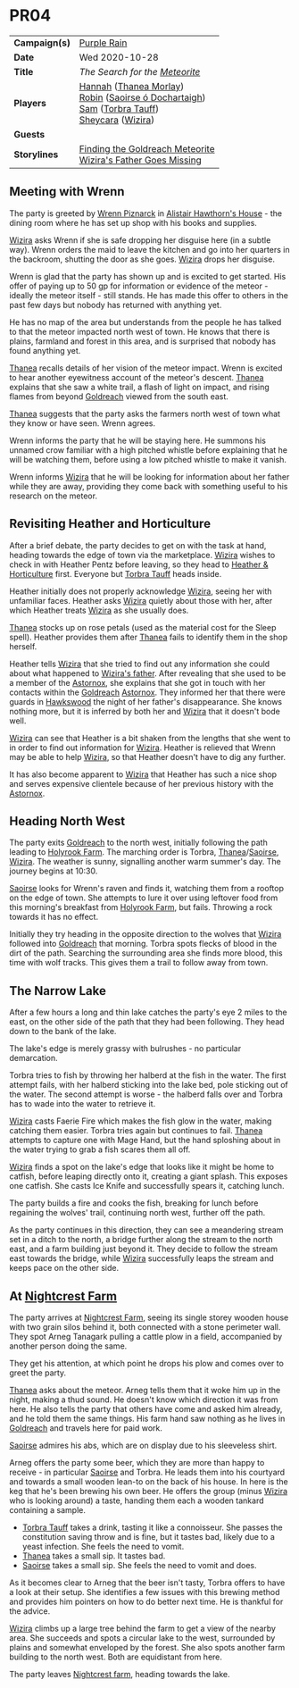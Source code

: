 # PR04

|||
| --- | --- |
| **Campaign(s)** | [Purple Rain](../campaigns/C1-purple-rain.md) | session.3
| **Date** | Wed 2020-10-28 |
| **Title** | *The Search for the [Meteorite](../items/meteoric/meteorite.md)* |
| **Players** | [Hannah](../players/hannah.md) ([Thanea Morlay](../characters/thanea-morlay.md))<br>[Robin](../players/robin.md) ([Saoirse ó Dochartaigh](../characters/saoirse-o-dochartaigh.md))<br>[Sam](../players/sam.md) ([Torbra Tauff](../characters/torbra-tauff.md))<br>[Sheycara](../players/sheycara.md) ([Wizira](../characters/wizira.md)) |
| **Guests** | |
| **Storylines** | [Finding the Goldreach Meteorite](../storylines/ended/finding-the-goldreach-meteorite.md)<br>[Wizira's Father Goes Missing](../storylines/ended/wiziras-father-goes-missing.md) |

## Meeting with Wrenn

The party is greeted by [Wrenn Piznarck](../characters/wrenn-piznarck.md) in [Alistair Hawthorn's House](../civilisations/kingdom-of-astor/SETTLEMENTS/GOLDREACH/alistair-hawthorns-house.md) - the dining room where he has set up shop with his books and supplies.

[Wizira](../characters/wizira.md) asks Wrenn if she is safe dropping her disguise here (in a subtle way). Wrenn orders the maid to leave the kitchen and go into her quarters in the backroom, shutting the door as she goes. [Wizira](../characters/wizira.md) drops her disguise.

Wrenn is glad that the party has shown up and is excited to get started. His offer of paying up to 50 gp for information or evidence of the meteor - ideally the meteor itself - still stands. He has made this offer to others in the past few days but nobody has returned with anything yet.

He has no map of the area but understands from the people he has talked to that the meteor impacted north west of town. He knows that there is plains, farmland and forest in this area, and is surprised that nobody has found anything yet.

[Thanea](../../../astarus/people/thanea.md) recalls details of her vision of the meteor impact. Wrenn is excited to hear another eyewitness account of the meteor's descent. [Thanea](../../../astarus/people/thanea.md) explains that she saw a white trail, a flash of light on impact, and rising flames from beyond [Goldreach](../civilisations/kingdom-of-astor/SETTLEMENTS/GOLDREACH/README.md) viewed from the south east.

[Thanea](../../../astarus/people/thanea.md) suggests that the party asks the farmers north west of town what they know or have seen. Wrenn agrees.

Wrenn informs the party that he will be staying here. He summons his unnamed crow familiar with a high pitched whistle before explaining that he will be watching them, before using a low pitched whistle to make it vanish.

Wrenn informs [Wizira](../characters/wizira.md) that he will be looking for information about her father while they are away, providing they come back with something useful to his research on the meteor.

## Revisiting Heather and Horticulture

After a brief debate, the party decides to get on with the task at hand, heading towards the edge of town via the marketplace. [Wizira](../characters/wizira.md) wishes to check in with Heather Pentz before leaving, so they head to [Heather & Horticulture](../civilisations/kingdom-of-astor/SETTLEMENTS/GOLDREACH/heather-and-horticulture.md) first. Everyone but [Torbra Tauff](../characters/torbra-tauff.md) heads inside.

Heather initially does not properly acknowledge [Wizira](../characters/wizira.md), seeing her with unfamiliar faces. Heather asks [Wizira](../characters/wizira.md) quietly about those with her, after which Heather treats [Wizira](../characters/wizira.md) as she usually does.

[Thanea](../../../astarus/people/thanea.md) stocks up on rose petals (used as the material cost for the Sleep spell). Heather provides them after [Thanea](../../../astarus/people/thanea.md) fails to identify them in the shop herself.

Heather tells [Wizira](../characters/wizira.md) that she tried to find out any information she could about what happened to [Wizira's father](../characters/wiziras-father.md). After revealing that she used to be a member of the [Astornox](../organisations/government/astornox/astornox.md), she explains that she got in touch with her contacts within the [Goldreach](../civilisations/kingdom-of-astor/SETTLEMENTS/GOLDREACH/README.md) [Astornox](../organisations/government/astornox/astornox.md). They informed her that there were guards in [Hawkswood](../places/topography/forests/hawkswood.md) the night of her father's disappearance. She knows nothing more, but it is inferred by both her and [Wizira](../characters/wizira.md) that it doesn't bode well.

[Wizira](../characters/wizira.md) can see that Heather is a bit shaken from the lengths that she went to in order to find out information for [Wizira](../characters/wizira.md). Heather is relieved that Wrenn may be able to help [Wizira](../characters/wizira.md), so that Heather doesn't have to dig any further.

It has also become apparent to [Wizira](../characters/wizira.md) that Heather has such a nice shop and serves expensive clientele because of her previous history with the [Astornox](../organisations/government/astornox/astornox.md).

## Heading North West

The party exits [Goldreach](../civilisations/kingdom-of-astor/SETTLEMENTS/GOLDREACH/README.md) to the north west, initially following the path leading to [Holyrook Farm](../civilisations/kingdom-of-astor/SETTLEMENTS/GOLDREACH/holyrook-farm.md). The marching order is Torbra, [Thanea](../../../astarus/people/thanea.md)/[Saoirse](../../../astarus/people/saoirse.md), [Wizira](../characters/wizira.md). The weather is sunny, signalling another warm summer's day. The journey begins at 10:30.

[Saoirse](../../../astarus/people/saoirse.md) looks for Wrenn's raven and finds it, watching them from a rooftop on the edge of town. She attempts to lure it over using leftover food from this morning's breakfast from [Holyrook Farm](../civilisations/kingdom-of-astor/SETTLEMENTS/GOLDREACH/holyrook-farm.md), but fails. Throwing a rock towards it has no effect.

Initially they try heading in the opposite direction to the wolves that [Wizira](../characters/wizira.md) followed into [Goldreach](../civilisations/kingdom-of-astor/SETTLEMENTS/GOLDREACH/README.md) that morning. Torbra spots flecks of blood in the dirt of the path. Searching the surrounding area she finds more blood, this time with wolf tracks. This gives them a trail to follow away from town.

## The Narrow Lake

After a few hours a long and thin lake catches the party's eye 2 miles to the east, on the other side of the path that they had been following. They head down to the bank of the lake.

The lake's edge is merely grassy with bulrushes - no particular demarcation.

Torbra tries to fish by throwing her halberd at the fish in the water. The first attempt fails, with her halberd sticking into the lake bed, pole sticking out of the water. The second attempt is worse - the halberd falls over and Torbra has to wade into the water to retrieve it.

[Wizira](../characters/wizira.md) casts Faerie Fire which makes the fish glow in the water, making catching them easier. Torbra tries again but continues to fail. [Thanea](../../../astarus/people/thanea.md) attempts to capture one with Mage Hand, but the hand sploshing about in the water trying to grab a fish scares them all off.

[Wizira](../characters/wizira.md) finds a spot on the lake's edge that looks like it might be home to catfish, before leaping directly onto it, creating a giant splash. This exposes one catfish. She casts Ice Knife and successfully spears it, catching lunch.

The party builds a fire and cooks the fish, breaking for lunch before regaining the wolves' trail, continuing north west, further off the path.

As the party continues in this direction, they can see a meandering stream set in a ditch to the north, a bridge further along the stream to the north east, and a farm building just beyond it. They decide to follow the stream east towards the bridge, while [Wizira](../characters/wizira.md) successfully leaps the stream and keeps pace on the other side.

## At [Nightcrest Farm](../civilisations/kingdom-of-astor/SETTLEMENTS/GOLDREACH/nightcrest-farm.md)

The party arrives at [Nightcrest Farm](../civilisations/kingdom-of-astor/SETTLEMENTS/GOLDREACH/nightcrest-farm.md), seeing its single storey wooden house with two grain silos behind it, both connected with a stone perimeter wall. They spot Arneg Tanagark pulling a cattle plow in a field, accompanied by another person doing the same.

They get his attention, at which point he drops his plow and comes over to greet the party.

[Thanea](../../../astarus/people/thanea.md) asks about the meteor. Arneg tells them that it woke him up in the night, making a thud sound. He doesn't know which direction it was from here. He also tells the party that others have come and asked him already, and he told them the same things. His farm hand saw nothing as he lives in [Goldreach](../civilisations/kingdom-of-astor/SETTLEMENTS/GOLDREACH/README.md) and travels here for paid work.

[Saoirse](../../../astarus/people/saoirse.md) admires his abs, which are on display due to his sleeveless shirt.

Arneg offers the party some beer, which they are more than happy to receive - in particular [Saoirse](../../../astarus/people/saoirse.md) and Torbra. He leads them into his courtyard and towards a small wooden lean-to on the back of his house. In here is the keg that he's been brewing his own beer. He offers the group (minus [Wizira](../characters/wizira.md) who is looking around) a taste, handing them each a wooden tankard containing a sample. 

- [Torbra Tauff](../characters/torbra-tauff.md) takes a drink, tasting it like a connoisseur. She passes the constitution saving throw and is fine, but it tastes bad, likely due to a yeast infection. She feels the need to vomit.
- [Thanea](../../../astarus/people/thanea.md) takes a small sip. It tastes bad.
- [Saoirse](../../../astarus/people/saoirse.md) takes a small sip. She feels the need to vomit and does.

As it becomes clear to Arneg that the beer isn't tasty, Torbra offers to have a look at their setup. She identifies a few issues with this brewing method and provides him pointers on how to do better next time. He is thankful for the advice.

[Wizira](../characters/wizira.md) climbs up a large tree behind the farm to get a view of the nearby area. She succeeds and spots a circular lake to the west, surrounded by plains and somewhat enveloped by the forest. She also spots another farm building to the north west. Both are equidistant from here.

The party leaves [Nightcrest farm](../civilisations/kingdom-of-astor/SETTLEMENTS/GOLDREACH/nightcrest-farm.md), heading towards the lake.
